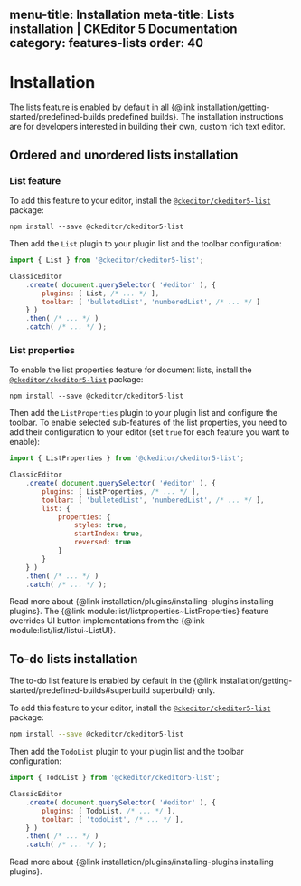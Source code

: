 menu-title: Installation
meta-title: Lists installation | CKEditor 5 Documentation
category: features-lists
order: 40
---

# Installation

<info-box info>
	The lists feature is enabled by default in all {@link installation/getting-started/predefined-builds predefined builds}. The installation instructions are for developers interested in building their own, custom rich text editor.
</info-box>

## Ordered and unordered lists installation

### List feature

To add this feature to your editor, install the [`@ckeditor/ckeditor5-list`](https://www.npmjs.com/package/@ckeditor/ckeditor5-list) package:

```
npm install --save @ckeditor/ckeditor5-list
```

Then add the `List` plugin to your plugin list and the toolbar configuration:

```js
import { List } from '@ckeditor/ckeditor5-list';

ClassicEditor
	.create( document.querySelector( '#editor' ), {
		plugins: [ List, /* ... */ ],
		toolbar: [ 'bulletedList', 'numberedList', /* ... */ ]
	} )
	.then( /* ... */ )
	.catch( /* ... */ );
```

### List properties

To enable the list properties feature for document lists, install the [`@ckeditor/ckeditor5-list`](https://www.npmjs.com/package/@ckeditor/ckeditor5-list) package:

```
npm install --save @ckeditor/ckeditor5-list
```

Then add the `ListProperties` plugin to your plugin list and configure the toolbar. To enable selected sub-features of the list properties, you need to add their configuration to your editor (set `true` for each feature you want to enable):

```js
import { ListProperties } from '@ckeditor/ckeditor5-list';

ClassicEditor
	.create( document.querySelector( '#editor' ), {
		plugins: [ ListProperties, /* ... */ ],
		toolbar: [ 'bulletedList', 'numberedList', /* ... */ ],
		list: {
			properties: {
				styles: true,
				startIndex: true,
				reversed: true
			}
		}
	} )
	.then( /* ... */ )
	.catch( /* ... */ );
```

<info-box info>
	Read more about {@link installation/plugins/installing-plugins installing plugins}.
</info-box>

<info-box warning>
	The {@link module:list/listproperties~ListProperties} feature overrides UI button implementations from the {@link module:list/list/listui~ListUI}.
</info-box>

## To-do lists installation

<info-box info>
	The to-do list feature is enabled by default in the {@link installation/getting-started/predefined-builds#superbuild superbuild} only.
</info-box>

To add this feature to your editor, install the [`@ckeditor/ckeditor5-list`](https://www.npmjs.com/package/@ckeditor/ckeditor5-list) package:

```bash
npm install --save @ckeditor/ckeditor5-list
```

Then add the `TodoList` plugin to your plugin list and the toolbar configuration:

```js
import { TodoList } from '@ckeditor/ckeditor5-list';

ClassicEditor
	.create( document.querySelector( '#editor' ), {
		plugins: [ TodoList, /* ... */ ],
		toolbar: [ 'todoList', /* ... */ ],
	} )
	.then( /* ... */ )
	.catch( /* ... */ );
```

<info-box info>
	Read more about {@link installation/plugins/installing-plugins installing plugins}.
</info-box>
